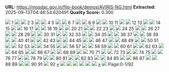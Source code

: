 # 

**URL:** https://mosdac.gov.in/flip-book/demos/AVIRIS-NG.html
**Extracted:** 2025-09-13T04:46:54.620491
**Quality Score:** 0.300

![](https://mosdac.gov.in/flip-book/demos/AVIRIS-NG/thumb/Page1.jpg)
1
![](https://mosdac.gov.in/flip-book/demos/AVIRIS-NG/thumb/Page2.jpg) ![](https://mosdac.gov.in/flip-book/demos/AVIRIS-NG/thumb/Page3.jpg)
2 3
![](https://mosdac.gov.in/flip-book/demos/AVIRIS-NG/thumb/Page4.jpg) ![](https://mosdac.gov.in/flip-book/demos/AVIRIS-NG/thumb/Page5.jpg)
4 5
![](https://mosdac.gov.in/flip-book/demos/AVIRIS-NG/thumb/Page6.jpg) ![](https://mosdac.gov.in/flip-book/demos/AVIRIS-NG/thumb/Page7.jpg)
6 7
![](https://mosdac.gov.in/flip-book/demos/AVIRIS-NG/thumb/Page8.jpg) ![](https://mosdac.gov.in/flip-book/demos/AVIRIS-NG/thumb/Page9.jpg)
8 9
![](https://mosdac.gov.in/flip-book/demos/AVIRIS-NG/thumb/Page10.jpg) ![](https://mosdac.gov.in/flip-book/demos/AVIRIS-NG/thumb/Page11.jpg)
10 11
![](https://mosdac.gov.in/flip-book/demos/AVIRIS-NG/thumb/Page12.jpg) ![](https://mosdac.gov.in/flip-book/demos/AVIRIS-NG/thumb/Page13.jpg)
12 13
![](https://mosdac.gov.in/flip-book/demos/AVIRIS-NG/thumb/Page14.jpg) ![](https://mosdac.gov.in/flip-book/demos/AVIRIS-NG/thumb/Page15.jpg)
14 15
![](https://mosdac.gov.in/flip-book/demos/AVIRIS-NG/thumb/Page16.jpg) ![](https://mosdac.gov.in/flip-book/demos/AVIRIS-NG/thumb/Page17.jpg)
16 17
![](https://mosdac.gov.in/flip-book/demos/AVIRIS-NG/thumb/Page18.jpg) ![](https://mosdac.gov.in/flip-book/demos/AVIRIS-NG/thumb/Page19.jpg)
18 19
![](https://mosdac.gov.in/flip-book/demos/AVIRIS-NG/thumb/Page20.jpg) ![](https://mosdac.gov.in/flip-book/demos/AVIRIS-NG/thumb/Page21.jpg)
20 21
![](https://mosdac.gov.in/flip-book/demos/AVIRIS-NG/thumb/Page22.jpg) ![](https://mosdac.gov.in/flip-book/demos/AVIRIS-NG/thumb/Page23.jpg)
22 23
![](https://mosdac.gov.in/flip-book/demos/AVIRIS-NG/thumb/Page24.jpg) ![](https://mosdac.gov.in/flip-book/demos/AVIRIS-NG/thumb/Page25.jpg)
24 25
![](https://mosdac.gov.in/flip-book/demos/AVIRIS-NG/thumb/Page26.jpg) ![](https://mosdac.gov.in/flip-book/demos/AVIRIS-NG/thumb/Page27.jpg)
26 27
![](https://mosdac.gov.in/flip-book/demos/AVIRIS-NG/thumb/Page28.jpg) ![](https://mosdac.gov.in/flip-book/demos/AVIRIS-NG/thumb/Page29.jpg)
28 29
![](https://mosdac.gov.in/flip-book/demos/AVIRIS-NG/thumb/Page30.jpg) ![](https://mosdac.gov.in/flip-book/demos/AVIRIS-NG/thumb/Page31.jpg)
30 31
![](https://mosdac.gov.in/flip-book/demos/AVIRIS-NG/thumb/Page32.jpg) ![](https://mosdac.gov.in/flip-book/demos/AVIRIS-NG/thumb/Page33.jpg)
32 33
![](https://mosdac.gov.in/flip-book/demos/AVIRIS-NG/thumb/Page34.jpg) ![](https://mosdac.gov.in/flip-book/demos/AVIRIS-NG/thumb/Page35.jpg)
34 35
![](https://mosdac.gov.in/flip-book/demos/AVIRIS-NG/thumb/Page36.jpg) ![](https://mosdac.gov.in/flip-book/demos/AVIRIS-NG/thumb/Page37.jpg)
36 37
![](https://mosdac.gov.in/flip-book/demos/AVIRIS-NG/thumb/Page38.jpg) ![](https://mosdac.gov.in/flip-book/demos/AVIRIS-NG/thumb/Page39.jpg)
38 39
![](https://mosdac.gov.in/flip-book/demos/AVIRIS-NG/thumb/Page40.jpg) ![](https://mosdac.gov.in/flip-book/demos/AVIRIS-NG/thumb/Page41.jpg)
40 41
![](https://mosdac.gov.in/flip-book/demos/AVIRIS-NG/thumb/Page42.jpg) ![](https://mosdac.gov.in/flip-book/demos/AVIRIS-NG/thumb/Page43.jpg)
42 43
![](https://mosdac.gov.in/flip-book/demos/AVIRIS-NG/thumb/Page44.jpg) ![](https://mosdac.gov.in/flip-book/demos/AVIRIS-NG/thumb/Page45.jpg)
44 45
![](https://mosdac.gov.in/flip-book/demos/AVIRIS-NG/thumb/Page46.jpg) ![](https://mosdac.gov.in/flip-book/demos/AVIRIS-NG/thumb/Page47.jpg)
46 47
![](https://mosdac.gov.in/flip-book/demos/AVIRIS-NG/thumb/Page48.jpg) ![](https://mosdac.gov.in/flip-book/demos/AVIRIS-NG/thumb/Page49.jpg)
48 49
![](https://mosdac.gov.in/flip-book/demos/AVIRIS-NG/thumb/Page50.jpg) ![](https://mosdac.gov.in/flip-book/demos/AVIRIS-NG/thumb/Page51.jpg)
50 51
![](https://mosdac.gov.in/flip-book/demos/AVIRIS-NG/thumb/Page52.jpg) ![](https://mosdac.gov.in/flip-book/demos/AVIRIS-NG/thumb/Page53.jpg)
52 53
![](https://mosdac.gov.in/flip-book/demos/AVIRIS-NG/thumb/Page54.jpg) ![](https://mosdac.gov.in/flip-book/demos/AVIRIS-NG/thumb/Page55.jpg)
54 55
![](https://mosdac.gov.in/flip-book/demos/AVIRIS-NG/thumb/Page56.jpg) ![](https://mosdac.gov.in/flip-book/demos/AVIRIS-NG/thumb/Page57.jpg)
56 57
![](https://mosdac.gov.in/flip-book/demos/AVIRIS-NG/thumb/Page58.jpg) ![](https://mosdac.gov.in/flip-book/demos/AVIRIS-NG/thumb/Page59.jpg)
58 59
![](https://mosdac.gov.in/flip-book/demos/AVIRIS-NG/thumb/Page60.jpg) ![](https://mosdac.gov.in/flip-book/demos/AVIRIS-NG/thumb/Page61.jpg)
60 61
![](https://mosdac.gov.in/flip-book/demos/AVIRIS-NG/thumb/Page62.jpg) ![](https://mosdac.gov.in/flip-book/demos/AVIRIS-NG/thumb/Page63.jpg)
62 63
![](https://mosdac.gov.in/flip-book/demos/AVIRIS-NG/thumb/Page64.jpg) ![](https://mosdac.gov.in/flip-book/demos/AVIRIS-NG/thumb/Page65.jpg)
64 65
![](https://mosdac.gov.in/flip-book/demos/AVIRIS-NG/thumb/Page66.jpg) ![](https://mosdac.gov.in/flip-book/demos/AVIRIS-NG/thumb/Page67.jpg)
66 67
![](https://mosdac.gov.in/flip-book/demos/AVIRIS-NG/thumb/Page68.jpg) ![](https://mosdac.gov.in/flip-book/demos/AVIRIS-NG/thumb/Page69.jpg)
68 69
![](https://mosdac.gov.in/flip-book/demos/AVIRIS-NG/thumb/Page70.jpg) ![](https://mosdac.gov.in/flip-book/demos/AVIRIS-NG/thumb/Page71.jpg)
70 71
![](https://mosdac.gov.in/flip-book/demos/AVIRIS-NG/thumb/Page72.jpg) ![](https://mosdac.gov.in/flip-book/demos/AVIRIS-NG/thumb/Page73.jpg)
72 73
![](https://mosdac.gov.in/flip-book/demos/AVIRIS-NG/thumb/Page74.jpg) ![](https://mosdac.gov.in/flip-book/demos/AVIRIS-NG/thumb/Page75.jpg)
74 75
![](https://mosdac.gov.in/flip-book/demos/AVIRIS-NG/thumb/Page76.jpg) ![](https://mosdac.gov.in/flip-book/demos/AVIRIS-NG/thumb/Page77.jpg)
76 77
![](https://mosdac.gov.in/flip-book/demos/AVIRIS-NG/thumb/Page78.jpg) ![](https://mosdac.gov.in/flip-book/demos/AVIRIS-NG/thumb/Page79.jpg)
78 79
![](https://mosdac.gov.in/flip-book/demos/AVIRIS-NG/thumb/Page80.jpg) ![](https://mosdac.gov.in/flip-book/demos/AVIRIS-NG/thumb/Page81.jpg)
80 81
![](https://mosdac.gov.in/flip-book/demos/AVIRIS-NG/thumb/Page82.jpg) ![](https://mosdac.gov.in/flip-book/demos/AVIRIS-NG/thumb/Page83.jpg)
82 83
![](https://mosdac.gov.in/flip-book/demos/AVIRIS-NG/thumb/Page84.jpg) ![](https://mosdac.gov.in/flip-book/demos/AVIRIS-NG/thumb/Page85.jpg)
84 85
![](https://mosdac.gov.in/flip-book/demos/AVIRIS-NG/thumb/Page86.jpg) ![](https://mosdac.gov.in/flip-book/demos/AVIRIS-NG/thumb/Page87.jpg)
86 87
![](https://mosdac.gov.in/flip-book/demos/AVIRIS-NG/thumb/Page88.jpg) ![](https://mosdac.gov.in/flip-book/demos/AVIRIS-NG/thumb/Page89.jpg)
88 89
![](https://mosdac.gov.in/flip-book/demos/AVIRIS-NG/thumb/Page90.jpg) ![](https://mosdac.gov.in/flip-book/demos/AVIRIS-NG/thumb/Page91.jpg)
90 91
![](https://mosdac.gov.in/flip-book/demos/AVIRIS-NG/thumb/Page92.jpg)
92
[«](https://mosdac.gov.in/flip-book/demos/AVIRIS-NG.html)
![](https://mosdac.gov.in/flip-book/demos/AVIRIS-NG/Page1.jpg)
![](https://mosdac.gov.in/flip-book/demos/AVIRIS-NG/Page2.jpg)
![](https://mosdac.gov.in/flip-book/demos/AVIRIS-NG/Page3.jpg)
![](https://mosdac.gov.in/flip-book/demos/AVIRIS-NG/Page4.jpg)
![](https://mosdac.gov.in/flip-book/demos/AVIRIS-NG/Page5.jpg)
![](https://mosdac.gov.in/flip-book/demos/AVIRIS-NG/Page6.jpg)
[»](https://mosdac.gov.in/flip-book/demos/AVIRIS-NG.html)
![](https://mosdac.gov.in/flip-book/demos/ocean/icons8-microsoft-30.png)
Page:0-1/92
